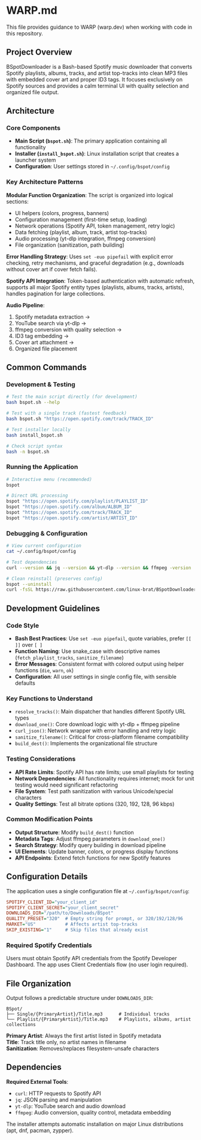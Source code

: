 # WARP.md

This file provides guidance to WARP (warp.dev) when working with code in this repository.

## Project Overview

BSpotDownloader is a Bash-based Spotify music downloader that converts Spotify playlists, albums, tracks, and artist top-tracks into clean MP3 files with embedded cover art and proper ID3 tags. It focuses exclusively on Spotify sources and provides a calm terminal UI with quality selection and organized file output.

## Architecture

### Core Components

- **Main Script (`bspot.sh`)**: The primary application containing all functionality
- **Installer (`install_bspot.sh`)**: Linux installation script that creates a launcher system
- **Configuration**: User settings stored in `~/.config/bspot/config`

### Key Architecture Patterns

**Modular Function Organization**: The script is organized into logical sections:
- UI helpers (colors, progress, banners)
- Configuration management (first-time setup, loading)
- Network operations (Spotify API, token management, retry logic)
- Data fetching (playlist, album, track, artist top-tracks)
- Audio processing (yt-dlp integration, ffmpeg conversion)
- File organization (sanitization, path building)

**Error Handling Strategy**: Uses `set -euo pipefail` with explicit error checking, retry mechanisms, and graceful degradation (e.g., downloads without cover art if cover fetch fails).

**Spotify API Integration**: Token-based authentication with automatic refresh, supports all major Spotify entity types (playlists, albums, tracks, artists), handles pagination for large collections.

**Audio Pipeline**: 
1. Spotify metadata extraction → 
2. YouTube search via yt-dlp → 
3. ffmpeg conversion with quality selection → 
4. ID3 tag embedding → 
5. Cover art attachment → 
6. Organized file placement

## Common Commands

### Development & Testing
```bash
# Test the main script directly (for development)
bash bspot.sh --help

# Test with a single track (fastest feedback)
bash bspot.sh "https://open.spotify.com/track/TRACK_ID"

# Test installer locally
bash install_bspot.sh

# Check script syntax
bash -n bspot.sh
```

### Running the Application
```bash
# Interactive menu (recommended)
bspot

# Direct URL processing
bspot "https://open.spotify.com/playlist/PLAYLIST_ID"
bspot "https://open.spotify.com/album/ALBUM_ID" 
bspot "https://open.spotify.com/track/TRACK_ID"
bspot "https://open.spotify.com/artist/ARTIST_ID"
```

### Debugging & Configuration
```bash
# View current configuration
cat ~/.config/bspot/config

# Test dependencies
curl --version && jq --version && yt-dlp --version && ffmpeg -version

# Clean reinstall (preserves config)
bspot --uninstall
curl -fsSL https://raw.githubusercontent.com/linux-brat/BSpotDownloader/master/install_bspot.sh | bash
```

## Development Guidelines

### Code Style
- **Bash Best Practices**: Use `set -euo pipefail`, quote variables, prefer `[[ ]]` over `[ ]`
- **Function Naming**: Use snake_case with descriptive names (`fetch_playlist_tracks`, `sanitize_filename`)
- **Error Messages**: Consistent format with colored output using helper functions (`die`, `warn`, `ok`)
- **Configuration**: All user settings in single config file, with sensible defaults

### Key Functions to Understand
- `resolve_tracks()`: Main dispatcher that handles different Spotify URL types
- `download_one()`: Core download logic with yt-dlp + ffmpeg pipeline  
- `curl_json()`: Network wrapper with error handling and retry logic
- `sanitize_filename()`: Critical for cross-platform filename compatibility
- `build_dest()`: Implements the organizational file structure

### Testing Considerations
- **API Rate Limits**: Spotify API has rate limits; use small playlists for testing
- **Network Dependencies**: All functionality requires internet; mock for unit testing would need significant refactoring
- **File System**: Test path sanitization with various Unicode/special characters
- **Quality Settings**: Test all bitrate options (320, 192, 128, 96 kbps)

### Common Modification Points
- **Output Structure**: Modify `build_dest()` function
- **Metadata Tags**: Adjust ffmpeg parameters in `download_one()`
- **Search Strategy**: Modify query building in download pipeline
- **UI Elements**: Update banner, colors, or progress display functions
- **API Endpoints**: Extend fetch functions for new Spotify features

## Configuration Details

The application uses a single configuration file at `~/.config/bspot/config`:

```ini
SPOTIFY_CLIENT_ID="your_client_id"
SPOTIFY_CLIENT_SECRET="your_client_secret" 
DOWNLOADS_DIR="/path/to/Downloads/BSpot"
QUALITY_PRESET="320"  # Empty string for prompt, or 320/192/128/96
MARKET="US"           # Affects artist top-tracks
SKIP_EXISTING="1"     # Skip files that already exist
```

### Required Spotify Credentials
Users must obtain Spotify API credentials from the Spotify Developer Dashboard. The app uses Client Credentials flow (no user login required).

## File Organization

Output follows a predictable structure under `DOWNLOADS_DIR`:
```
BSpot/
├── Single/{PrimaryArtist}/Title.mp3      # Individual tracks
└── Playlist/{PrimaryArtist}/Title.mp3    # Playlists, albums, artist collections
```

**Primary Artist**: Always the first artist listed in Spotify metadata  
**Title**: Track title only, no artist names in filename  
**Sanitization**: Removes/replaces filesystem-unsafe characters

## Dependencies

**Required External Tools**:
- `curl`: HTTP requests to Spotify API
- `jq`: JSON parsing and manipulation
- `yt-dlp`: YouTube search and audio download
- `ffmpeg`: Audio conversion, quality control, metadata embedding

The installer attempts automatic installation on major Linux distributions (apt, dnf, pacman, zypper).